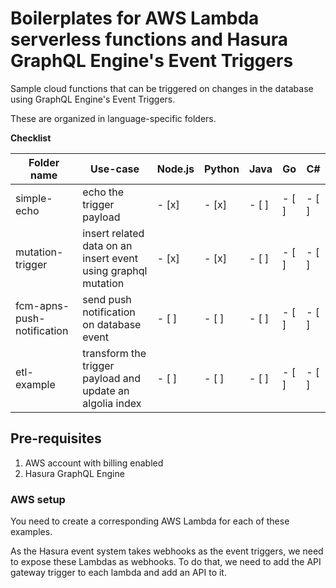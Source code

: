 # Boilerplates for AWS Lambda serverless functions and Hasura GraphQL Engine's Event Triggers

Sample cloud functions that can be triggered on changes in the database using GraphQL Engine's Event Triggers.

These are organized in language-specific folders.

**Checklist**

| Folder name | Use-case       | Node.js | Python | Java | Go | C#
|-------------|---------|--------|------|----|---|---
| simple-echo | echo the trigger payload  | - [x] | - [x]  | - [ ]  | - [ ]  | - [ ]
| mutation-trigger | insert related data on an insert event using graphql mutation | - [x] | - [x]  | - [ ]  | - [ ]  | - [ ]
| fcm-apns-push-notification | send push notification on database event | - [ ] | - [ ]  | - [ ]  | - [ ]  | - [ ]
| etl-example | transform the trigger payload and update an algolia index | - [ ] | - [ ]  | - [ ]  | - [ ]  | - [ ]

## Pre-requisites

1. AWS account with billing enabled
2. Hasura GraphQL Engine

### AWS setup
You need to create a corresponding AWS Lambda for each of these examples.

As the Hasura event system takes webhooks as the event triggers, we need to expose these Lambdas as webhooks. To do that, we need to add the API gateway trigger to each lambda and add an API to it.
